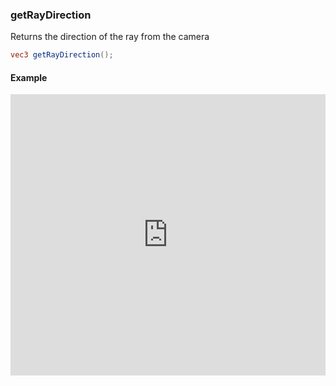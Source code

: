### getRayDirection
Returns the direction of the ray from the camera

```glsl
vec3 getRayDirection();
```

#### Example
<iframe width="100%" height="450px" src="https://shaderpark.netlify.com/sculpture/-LeU8TpdW5VdxDbrwFPv?example=true&embed=true" frameborder="0"></iframe>